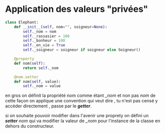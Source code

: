 # Application des valeurs "privées"

```python
class Elephant:
    def __init__(self, nom="", soigneur=None):
        self._nom = nom
        self._rassasier = 100
        self._bonheur = 100
        self._en_vie = True
        self._soigneur = soigneur if soigneur else Soigneur()

    @property
    def nom(self):
        return self._nom

    @nom.setter
    def nom(self, value):
        self._nom = value
```

en gros on définit la propriété nom comme étant _\_nom_ et non pas _nom_ de cette façon on applique une convention qui veut dire , tu n'est pas censé y accéder directement , passe par le **_getter_**.

si on souhaite pouvoir modifier dans l'avenir une proprety on défini un **_setter_** _nom_ qui va modifier la valeur de _\_nom_ pour l'instance de la classe en dehors du constructeur.
